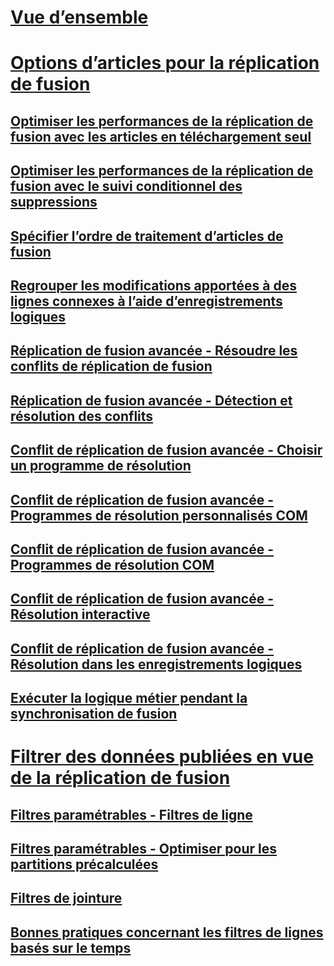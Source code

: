 # [Vue d’ensemble](merge-replication.md)  
# [Options d’articles pour la réplication de fusion](article-options-for-merge-replication.md)  
## [Optimiser les performances de la réplication de fusion avec les articles en téléchargement seul](optimize-merge-replication-performance-with-download-only-articles.md)  
## [Optimiser les performances de la réplication de fusion avec le suivi conditionnel des suppressions](optimize-merge-replication-performance-with-conditional-delete-tracking.md)  
## [Spécifier l’ordre de traitement d’articles de fusion](specify-the-processing-order-of-merge-articles.md)  
## [Regrouper les modifications apportées à des lignes connexes à l’aide d’enregistrements logiques](group-changes-to-related-rows-with-logical-records.md)  
## [Réplication de fusion avancée - Résoudre les conflits de réplication de fusion](advanced-merge-replication-resolve-merge-replication-conflicts.md)  
## [Réplication de fusion avancée - Détection et résolution des conflits](advanced-merge-replication-conflict-detection-and-resolution.md)  
## [Conflit de réplication de fusion avancée - Choisir un programme de résolution](advanced-merge-replication-conflict-choose-a-resolver.md)  
## [Conflit de réplication de fusion avancée - Programmes de résolution personnalisés COM](advanced-merge-replication-conflict-com-based-custom-resolvers.md)  
## [Conflit de réplication de fusion avancée - Programmes de résolution COM](advanced-merge-replication-conflict-com-based-resolvers.md)  
## [Conflit de réplication de fusion avancée - Résolution interactive](advanced-merge-replication-conflict-interactive-resolution.md)  
## [Conflit de réplication de fusion avancée - Résolution dans les enregistrements logiques](advanced-merge-replication-conflict-resolving-in-logical-record.md)  
## [Exécuter la logique métier pendant la synchronisation de fusion](execute-business-logic-during-merge-synchronization.md)  
# [Filtrer des données publiées en vue de la réplication de fusion](filter-published-data-for-merge-replication.md)  
## [Filtres paramétrables - Filtres de ligne](parameterized-filters-parameterized-row-filters.md)  
## [Filtres paramétrables - Optimiser pour les partitions précalculées](parameterized-filters-optimize-for-precomputed-partitions.md)  
## [Filtres de jointure](join-filters.md)  
## [Bonnes pratiques concernant les filtres de lignes basés sur le temps](best-practices-for-time-based-row-filters.md)  
